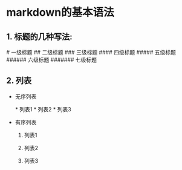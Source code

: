 # markdown的基本语法

## 1. 标题的几种写法:

   \# 一级标题
   \## 二级标题
   \### 三级标题
   \#### 四级标题
   \##### 五级标题
   \###### 六级标题
   \####### 七级标题

## 2. 列表

* 无序列表

    \* 列表1
    \* 列表2
    \* 列表3

* 有序列表

    1. 列表1

    2. 列表2

    3. 列表3
